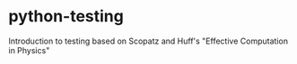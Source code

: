 # python-testing
Introduction to testing based on Scopatz and Huff's "Effective Computation in Physics"
